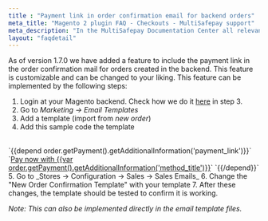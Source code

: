 ```yaml
---
title : "Payment link in order confirmation email for backend orders"
meta_title: "Magento 2 plugin FAQ - Checkouts - MultiSafepay support"
meta_description: "In the MultiSafepay Documentation Center all relevant information regarding our Plugins and API. As well as Support pages for Payment Method, Tools and General Questions. You can also find the contact details of our Support Team and Integration Team."
layout: "faqdetail"
---
```


As of version 1.7.0 we have added a feature to include the payment link in the order confirmation mail for orders created in the backend. This feature is customizable and can be changed to your liking. This feature can be implemented by the following steps:

1. Login at your Magento backend. Check how we do it [here](https://docs.multisafepay.com/integrations/magento2/manual/) in step 3. 
2. Go to _Marketing -> Email Templates_
3. Add a template (import from _new order_)
4. Add this sample code the template
</br>
`{{depend order.getPayment().getAdditionalInformation('payment_link')}}`
`<a href="{{var order.getPayment().getAdditionalInformation('payment_link')}}">Pay now with {{var order.getPayment().getAdditionalInformation('method_title')}}</a>`
`{{/depend}}`
</br>
5. Go to _Stores -> Configuration → Sales → Sales Emails_
6. Change the "New Order Confirmation Template" with your template
7. After these changes, the template should be tested to confirm it is working.

_Note: This can also be implemented directly in the email template files._
